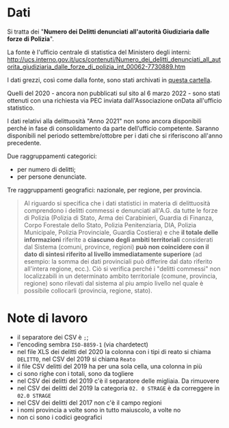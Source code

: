 # Dati

Si tratta dei "**Numero dei Delitti denunciati all'autorità Giudiziaria dalle forze di Polizia**".

La fonte è l'ufficio centrale di statistica del Ministero degli interni:<br>
<http://ucs.interno.gov.it/ucs/contenuti/Numero_dei_delitti_denunciati_all_autorita_giudiziaria_dalle_forze_di_polizia_int_00062-7730889.htm>

I dati grezzi, così come dalla fonte, sono stati archivati in [questa cartella](rawdata).

Quelli del 2020 - ancora non pubblicati sul sito al 6 marzo 2022 - sono stati ottenuti con una richiesta via PEC inviata dall'Associazione onData all'ufficio statistico.

I dati relativi alla delittuosità "Anno 2021" non sono ancora disponibili perché in fase di consolidamento da parte dell’ufficio competente. Saranno disponibili nel periodo settembre/ottobre per i dati che si riferiscono all'anno precedente.

Due raggruppamenti categorici:

- per numero di delitti;
- per persone denunciate.

Tre raggruppamenti geografici: nazionale, per regione, per provincia.

> Al riguardo si specifica che i dati statistici in materia di delittuosità comprendono i delitti commessi e denunciati all'A.G. da tutte le forze di Polizia (Polizia di Stato, Arma dei Carabinieri, Guardia di Finanza, Corpo Forestale dello Stato, Polizia Penitenziaria, DIA, Polizia Municipale, Polizia Provinciale, Guardia Costiera) e che **il totale delle informazioni** riferite a **ciascuno degli ambiti territoriali** considerati dal Sistema (comuni, province, regioni) **può non coincidere con il dato di sintesi riferito al livello immediatamente superiore** (ad esempio: la somma dei dati provinciali può differire dal dato riferito all'intera regione, ecc.). Ciò si verifica perché i "delitti commessi" non localizzabili in un determinato ambito territoriale (comune, provincia, regione) sono rilevati dal sistema al piu ampio livello nel quale è possibile collocarli (provincia, regione, stato).

# Note di lavoro

- il separatore dei CSV è `;`;
- l'encoding sembra `ISO-8859-1` (via chardetect)
- nel file XLS dei delitti del 2020 la colonna con i tipi di reato si chiama `DELITTO`, nel CSV del 2019 si chiama `Reato`
- il file CSV delitti del 2019 ha per una sola cella, una colonna in più
- ci sono righe con i totali, sono da togliere
- nel CSV dei delitti del 2019 c'è il separatore delle migliaia. Da rimuovere
- nel CSV dei delitti del 2019 la categoria `02. 0 STRAGE` è da correggere in `02.0 STRAGE`
- nel CSV dei delitti del 2017 non c'è il campo regioni
- i nomi provincia a volte sono in tutto maiuscolo, a volte no
- non ci sono i codici geografici
